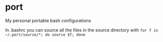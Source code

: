 # port
My personal portable bash configurations

In .bashrc you can source all the files in the source directory with `for f in ~/.port/source/*; do source $f; done`
